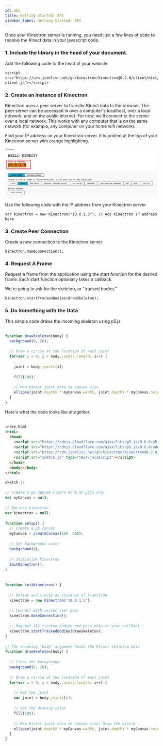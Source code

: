 ```yaml
---
id: api
title: Getting Started: API
sidebar_label: Getting Started: API
---
```


Once your Kinectron server is running, you need just a few lines of code to receive the Kinect data in your javascript code. 

### 1. Include the library in the head of your document.

Add the following code to the head of your website. 

```
<script src="https://cdn.jsdelivr.net/gh/kinectron/kinectron@0.2.0/client/dist/kinectron-client.js"></script>
```

### 2. Create an Instance of Kinectron

Kinectron uses a peer server to transfer Kinect data to the browser. The peer server can be accessed in over a computer's localhost, over a local network, and on the public internet. For now, we'll connect to the server over a local network. This works with any computer that is on the same network (for example, any computer on your home wifi network).

Find your IP address on your Kinectron server. It is printed at the top of your Kinectron server with orange highlighting. 

![Kinectron IP](/img/server/ip.jpg)

Use the following code with the IP address from your Kinectron server. 

```
var kinectron = new Kinectron("10.0.1.5"); // Add Kinectron IP address here
``` 

### 3. Create Peer Connection

Create a new connection to the Kinectron server.

```
kinectron.makeConnection();
```

### 4. Request A Frame

Request a frame from the application using the start function for the desired frame. Each start function optionally takes a callback. 

We're going to ask for the skeleton, or "tracked bodies."

```
kinectron.startTrackedBodies(drawSkeleton);
```

### 5. Do Something with the Data

This simple code draws the incoming skeleton using p5.js

```javascript

function drawSkeleton(body) {
  background(0, 20);

  // Draw a circle at the location of each joint
  for(var i = 0; i < body.joints.length; i++) {

    joint = body.joints[i];

    fill(100);

    // Map Kinect joint data to canvas size
    ellipse(joint.depthX * myCanvas.width, joint.depthY * myCanvas.height, 15, 15);
  }
}

```

Here's what the code looks like altogether.

```html

index.html 
<html>
  <head>
    <script src="https://cdnjs.cloudflare.com/ajax/libs/p5.js/0.6.0/p5.min.js" type="text/javascript"></script>
    <script src="https://cdnjs.cloudflare.com/ajax/libs/p5.js/0.6.0/addons/p5.dom.min.js" type="text/javascript"></script>
    <script src="https://cdn.jsdelivr.net/gh/kinectron/kinectron@0.2.0/client/dist/kinectron-client.js" type="text/javascript"></script>
    <script src="sketch.js" type="text/javascript"></script>
  </head>
  <body></body>
</html>

```

```javascript
sketch.js

// Create a p5 canvas (learn more at p5js.org)
var myCanvas = null;

// Declare kinectron 
var kinectron = null;

function setup() {
  // Create a p5 canvas
  myCanvas = createCanvas(500, 500);
  
  // Set background color
  background(0);

  // Initialize Kinectron
  initKinectron();
}


function initKinectron() {

  // Define and create an instance of kinectron
  kinectron = new Kinectron("10.0.1.5");

  // Connect with server over peer
  kinectron.makeConnection();

  // Request all tracked bodies and pass data to your callback
  kinectron.startTrackedBodies(drawSkeleton);
}

// The incoming "body" argument holds the Kinect skeleton data 
function drawSkeleton(body) {

  // Clear the background
  background(0, 20);

  // Draw a circle at the location of each joint
  for(var i = 0; i < body.joints.length; i++) {

    // Get the joint
    var joint = body.joints[i];

    // Set the drawing color
    fill(100);
    
    // Map Kinect joint data to canvas size; Draw the circle
    ellipse(joint.depthX * myCanvas.width, joint.depthY * myCanvas.height, 15, 15);
  }
}
```




